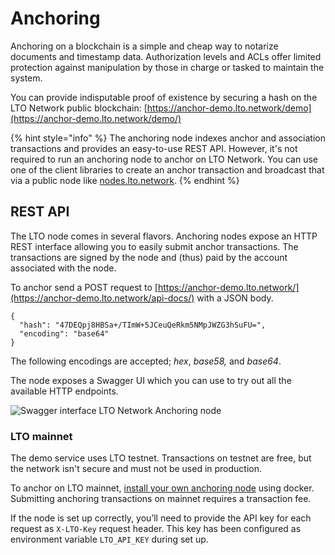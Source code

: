 # Anchoring

Anchoring on a blockchain is a simple and cheap way to notarize documents and timestamp data. Authorization levels and ACLs offer limited protection against manipulation by those in charge or tasked to maintain the system.

You can provide indisputable proof of existence by securing a hash on the LTO Network public blockchain: [https://anchor-demo.lto.network/demo](https://anchor-demo.lto.network/demo/)

{% hint style="info" %}
The anchoring node indexes anchor and association transactions and provides an easy-to-use REST API. However, it's not required to run an anchoring node to anchor on LTO Network. You can use one of the client libraries to create an anchor transaction and broadcast that via a public node like [nodes.lto.network](https://nodes.lto.network).
{% endhint %}

## REST API

The LTO node comes in several flavors. Anchoring nodes expose an HTTP REST interface allowing you to easily submit anchor transactions. The transactions are signed by the node and \(thus\) paid by the account associated with the node.

To anchor send a POST request to [https://anchor-demo.lto.network/](https://anchor-demo.lto.network/api-docs/) with a JSON body.

```text
{
  "hash": "47DEQpj8HBSa+/TImW+5JCeuQeRkm5NMpJWZG3hSuFU=",
  "encoding": "base64"
}
```

The following encodings are accepted; _hex_, _base58,_ and _base64_.

The node exposes a Swagger UI which you can use to try out all the available HTTP endpoints.

![Swagger interface LTO Network Anchoring node](https://cdn-images-1.medium.com/max/1600/1*-tuVnK4w9JuAxc5HP2l9Ag.png)

### LTO mainnet

The demo service uses LTO testnet. Transactions on testnet are free, but the network isn't secure and must not be used in production.

To anchor on LTO mainnet, [install your own anchoring node](../../anchoring-node/installation-guide.md) using docker. Submitting anchoring transactions on mainnet requires a transaction fee. 

If the node is set up correctly, you’ll need to provide the API key for each request as `X-LTO-Key` request header. This key has been configured as environment variable `LTO_API_KEY` during set up.

